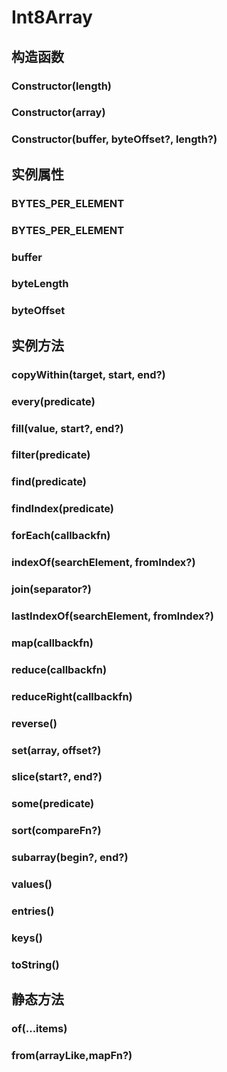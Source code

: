 # Int8Array


## 构造函数


### Constructor(length)

<!-- UTSJSON.Int8Array.Constructor.description -->

<!-- UTSJSON.Int8Array.Constructor.param -->

<!-- UTSJSON.Int8Array.Constructor.returnValue -->

<!-- UTSJSON.Int8Array.Constructor.compatibility -->

<!-- UTSJSON.Int8Array.Constructor.tutorial -->

### Constructor(array)

<!-- UTSJSON.Int8Array.Constructor_1.description -->

<!-- UTSJSON.Int8Array.Constructor_1.param -->

<!-- UTSJSON.Int8Array.Constructor_1.returnValue -->

<!-- UTSJSON.Int8Array.Constructor_1.compatibility -->

<!-- UTSJSON.Int8Array.Constructor_1.tutorial -->

### Constructor(buffer, byteOffset?, length?)

<!-- UTSJSON.Int8Array.Constructor_2.description -->

<!-- UTSJSON.Int8Array.Constructor_2.param -->

<!-- UTSJSON.Int8Array.Constructor_2.returnValue -->

<!-- UTSJSON.Int8Array.Constructor_2.compatibility -->

<!-- UTSJSON.Int8Array.Constructor_2.tutorial -->


## 实例属性


### BYTES_PER_ELEMENT

<!-- UTSJSON.Int8Array.BYTES_PER_ELEMENT.description -->

<!-- UTSJSON.Int8Array.BYTES_PER_ELEMENT.param -->

<!-- UTSJSON.Int8Array.BYTES_PER_ELEMENT.returnValue -->

<!-- UTSJSON.Int8Array.BYTES_PER_ELEMENT.compatibility -->

<!-- UTSJSON.Int8Array.BYTES_PER_ELEMENT.tutorial -->

### BYTES_PER_ELEMENT

<!-- UTSJSON.Int8Array.BYTES_PER_ELEMENT.description -->

<!-- UTSJSON.Int8Array.BYTES_PER_ELEMENT.param -->

<!-- UTSJSON.Int8Array.BYTES_PER_ELEMENT.returnValue -->

<!-- UTSJSON.Int8Array.BYTES_PER_ELEMENT.compatibility -->

<!-- UTSJSON.Int8Array.BYTES_PER_ELEMENT.tutorial -->

### buffer

<!-- UTSJSON.Int8Array.buffer.description -->

<!-- UTSJSON.Int8Array.buffer.param -->

<!-- UTSJSON.Int8Array.buffer.returnValue -->

<!-- UTSJSON.Int8Array.buffer.compatibility -->

<!-- UTSJSON.Int8Array.buffer.tutorial -->

### byteLength

<!-- UTSJSON.Int8Array.byteLength.description -->

<!-- UTSJSON.Int8Array.byteLength.param -->

<!-- UTSJSON.Int8Array.byteLength.returnValue -->

<!-- UTSJSON.Int8Array.byteLength.compatibility -->

<!-- UTSJSON.Int8Array.byteLength.tutorial -->

### byteOffset

<!-- UTSJSON.Int8Array.byteOffset.description -->

<!-- UTSJSON.Int8Array.byteOffset.param -->

<!-- UTSJSON.Int8Array.byteOffset.returnValue -->

<!-- UTSJSON.Int8Array.byteOffset.compatibility -->

<!-- UTSJSON.Int8Array.byteOffset.tutorial -->


## 实例方法


### copyWithin(target, start, end?)

<!-- UTSJSON.Int8Array.copyWithin.description -->

<!-- UTSJSON.Int8Array.copyWithin.param -->

<!-- UTSJSON.Int8Array.copyWithin.returnValue -->

<!-- UTSJSON.Int8Array.copyWithin.compatibility -->

<!-- UTSJSON.Int8Array.copyWithin.tutorial -->

### every(predicate)

<!-- UTSJSON.Int8Array.every.description -->

<!-- UTSJSON.Int8Array.every.param -->

<!-- UTSJSON.Int8Array.every.returnValue -->

<!-- UTSJSON.Int8Array.every.compatibility -->

<!-- UTSJSON.Int8Array.every.tutorial -->

### fill(value, start?, end?)

<!-- UTSJSON.Int8Array.fill.description -->

<!-- UTSJSON.Int8Array.fill.param -->

<!-- UTSJSON.Int8Array.fill.returnValue -->

<!-- UTSJSON.Int8Array.fill.compatibility -->

<!-- UTSJSON.Int8Array.fill.tutorial -->

### filter(predicate)

<!-- UTSJSON.Int8Array.filter.description -->

<!-- UTSJSON.Int8Array.filter.param -->

<!-- UTSJSON.Int8Array.filter.returnValue -->

<!-- UTSJSON.Int8Array.filter.compatibility -->

<!-- UTSJSON.Int8Array.filter.tutorial -->

### find(predicate)

<!-- UTSJSON.Int8Array.find.description -->

<!-- UTSJSON.Int8Array.find.param -->

<!-- UTSJSON.Int8Array.find.returnValue -->

<!-- UTSJSON.Int8Array.find.compatibility -->

<!-- UTSJSON.Int8Array.find.tutorial -->

### findIndex(predicate)

<!-- UTSJSON.Int8Array.findIndex.description -->

<!-- UTSJSON.Int8Array.findIndex.param -->

<!-- UTSJSON.Int8Array.findIndex.returnValue -->

<!-- UTSJSON.Int8Array.findIndex.compatibility -->

<!-- UTSJSON.Int8Array.findIndex.tutorial -->

### forEach(callbackfn)

<!-- UTSJSON.Int8Array.forEach.description -->

<!-- UTSJSON.Int8Array.forEach.param -->

<!-- UTSJSON.Int8Array.forEach.returnValue -->

<!-- UTSJSON.Int8Array.forEach.compatibility -->

<!-- UTSJSON.Int8Array.forEach.tutorial -->

### indexOf(searchElement, fromIndex?)

<!-- UTSJSON.Int8Array.indexOf.description -->

<!-- UTSJSON.Int8Array.indexOf.param -->

<!-- UTSJSON.Int8Array.indexOf.returnValue -->

<!-- UTSJSON.Int8Array.indexOf.compatibility -->

<!-- UTSJSON.Int8Array.indexOf.tutorial -->

### join(separator?)

<!-- UTSJSON.Int8Array.join.description -->

<!-- UTSJSON.Int8Array.join.param -->

<!-- UTSJSON.Int8Array.join.returnValue -->

<!-- UTSJSON.Int8Array.join.compatibility -->

<!-- UTSJSON.Int8Array.join.tutorial -->

### lastIndexOf(searchElement, fromIndex?)

<!-- UTSJSON.Int8Array.lastIndexOf.description -->

<!-- UTSJSON.Int8Array.lastIndexOf.param -->

<!-- UTSJSON.Int8Array.lastIndexOf.returnValue -->

<!-- UTSJSON.Int8Array.lastIndexOf.compatibility -->

<!-- UTSJSON.Int8Array.lastIndexOf.tutorial -->

### map(callbackfn)

<!-- UTSJSON.Int8Array.map.description -->

<!-- UTSJSON.Int8Array.map.param -->

<!-- UTSJSON.Int8Array.map.returnValue -->

<!-- UTSJSON.Int8Array.map.compatibility -->

<!-- UTSJSON.Int8Array.map.tutorial -->

### reduce(callbackfn)

<!-- UTSJSON.Int8Array.reduce.description -->

<!-- UTSJSON.Int8Array.reduce.param -->

<!-- UTSJSON.Int8Array.reduce.returnValue -->

<!-- UTSJSON.Int8Array.reduce.compatibility -->

<!-- UTSJSON.Int8Array.reduce.tutorial -->

### reduceRight(callbackfn)

<!-- UTSJSON.Int8Array.reduceRight.description -->

<!-- UTSJSON.Int8Array.reduceRight.param -->

<!-- UTSJSON.Int8Array.reduceRight.returnValue -->

<!-- UTSJSON.Int8Array.reduceRight.compatibility -->

<!-- UTSJSON.Int8Array.reduceRight.tutorial -->

### reverse()

<!-- UTSJSON.Int8Array.reverse.description -->

<!-- UTSJSON.Int8Array.reverse.param -->

<!-- UTSJSON.Int8Array.reverse.returnValue -->

<!-- UTSJSON.Int8Array.reverse.compatibility -->

<!-- UTSJSON.Int8Array.reverse.tutorial -->

### set(array, offset?)

<!-- UTSJSON.Int8Array.set.description -->

<!-- UTSJSON.Int8Array.set.param -->

<!-- UTSJSON.Int8Array.set.returnValue -->

<!-- UTSJSON.Int8Array.set.compatibility -->

<!-- UTSJSON.Int8Array.set.tutorial -->

### slice(start?, end?)

<!-- UTSJSON.Int8Array.slice.description -->

<!-- UTSJSON.Int8Array.slice.param -->

<!-- UTSJSON.Int8Array.slice.returnValue -->

<!-- UTSJSON.Int8Array.slice.compatibility -->

<!-- UTSJSON.Int8Array.slice.tutorial -->

### some(predicate)

<!-- UTSJSON.Int8Array.some.description -->

<!-- UTSJSON.Int8Array.some.param -->

<!-- UTSJSON.Int8Array.some.returnValue -->

<!-- UTSJSON.Int8Array.some.compatibility -->

<!-- UTSJSON.Int8Array.some.tutorial -->

### sort(compareFn?)

<!-- UTSJSON.Int8Array.sort.description -->

<!-- UTSJSON.Int8Array.sort.param -->

<!-- UTSJSON.Int8Array.sort.returnValue -->

<!-- UTSJSON.Int8Array.sort.compatibility -->

<!-- UTSJSON.Int8Array.sort.tutorial -->

### subarray(begin?, end?)

<!-- UTSJSON.Int8Array.subarray.description -->

<!-- UTSJSON.Int8Array.subarray.param -->

<!-- UTSJSON.Int8Array.subarray.returnValue -->

<!-- UTSJSON.Int8Array.subarray.compatibility -->

<!-- UTSJSON.Int8Array.subarray.tutorial -->

### values()

<!-- UTSJSON.Int8Array.values.description -->

<!-- UTSJSON.Int8Array.values.param -->

<!-- UTSJSON.Int8Array.values.returnValue -->

<!-- UTSJSON.Int8Array.values.compatibility -->

<!-- UTSJSON.Int8Array.values.tutorial -->

### entries()

<!-- UTSJSON.Int8Array.entries.description -->

<!-- UTSJSON.Int8Array.entries.param -->

<!-- UTSJSON.Int8Array.entries.returnValue -->

<!-- UTSJSON.Int8Array.entries.compatibility -->

<!-- UTSJSON.Int8Array.entries.tutorial -->

### keys()

<!-- UTSJSON.Int8Array.keys.description -->

<!-- UTSJSON.Int8Array.keys.param -->

<!-- UTSJSON.Int8Array.keys.returnValue -->

<!-- UTSJSON.Int8Array.keys.compatibility -->

<!-- UTSJSON.Int8Array.keys.tutorial -->

### toString()

<!-- UTSJSON.Int8Array.toString.description -->

<!-- UTSJSON.Int8Array.toString.param -->

<!-- UTSJSON.Int8Array.toString.returnValue -->

<!-- UTSJSON.Int8Array.toString.compatibility -->

<!-- UTSJSON.Int8Array.toString.tutorial -->


## 静态方法


### of(...items)

<!-- UTSJSON.Int8Array.of.description -->

<!-- UTSJSON.Int8Array.of.param -->

<!-- UTSJSON.Int8Array.of.returnValue -->

<!-- UTSJSON.Int8Array.of.compatibility -->

<!-- UTSJSON.Int8Array.of.tutorial -->

### from(arrayLike,mapFn?)

<!-- UTSJSON.Int8Array.from.description -->

<!-- UTSJSON.Int8Array.from.param -->

<!-- UTSJSON.Int8Array.from.returnValue -->

<!-- UTSJSON.Int8Array.from.compatibility -->

<!-- UTSJSON.Int8Array.from.tutorial -->